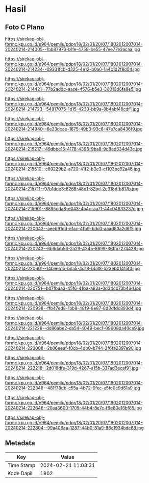 # Hasil

## Foto C Plano

https://sirekap-obj-formc.kpu.go.id/e964/pemilu/pdpr/18/02/01/20/07/1802012007014-20240214-214005--1bb87976-b1fe-4758-be55-47ee77e3acaa.jpg

https://sirekap-obj-formc.kpu.go.id/e964/pemilu/pdpr/18/02/01/20/07/1802012007014-20240214-214234--09331fcb-d325-4e12-b0a6-1a4c1d2f8d04.jpg

https://sirekap-obj-formc.kpu.go.id/e964/pemilu/pdpr/18/02/01/20/07/1802012007014-20240214-214421--77b2addc-aace-4576-b5e3-36013d6fa8e5.jpg

https://sirekap-obj-formc.kpu.go.id/e964/pemilu/pdpr/18/02/01/20/07/1802012007014-20240214-214723--54917075-1d15-4233-bb9a-8b4abf48cdf1.jpg

https://sirekap-obj-formc.kpu.go.id/e964/pemilu/pdpr/18/02/01/20/07/1802012007014-20240214-214940--6e23dcae-1675-49b3-93c6-47e7ca8436f9.jpg

https://sirekap-obj-formc.kpu.go.id/e964/pemilu/pdpr/18/02/01/20/07/1802012007014-20240214-215217--49dbbc15-4178-4395-9ba8-9d8ad634d43c.jpg

https://sirekap-obj-formc.kpu.go.id/e964/pemilu/pdpr/18/02/01/20/07/1802012007014-20240214-215510--c80229b2-a720-41f2-b3e3-cf103be92a46.jpg

https://sirekap-obj-formc.kpu.go.id/e964/pemilu/pdpr/18/02/01/20/07/1802012007014-20240214-215711--97b1dde3-8268-48d1-82bd-2e318dfb817b.jpg

https://sirekap-obj-formc.kpu.go.id/e964/pemilu/pdpr/18/02/01/20/07/1802012007014-20240214-215901--8895cda8-e043-4b4c-aa71-44c04933237c.jpg

https://sirekap-obj-formc.kpu.go.id/e964/pemilu/pdpr/18/02/01/20/07/1802012007014-20240214-220043--aeeb91dd-e1ac-4fb9-bdc0-aaad83a2d6f5.jpg

https://sirekap-obj-formc.kpu.go.id/e964/pemilu/pdpr/18/02/01/20/07/1802012007014-20240214-220243--6b6dab56-2a29-4345-8699-36ffa7274438.jpg

https://sirekap-obj-formc.kpu.go.id/e964/pemilu/pdpr/18/02/01/20/07/1802012007014-20240214-220601--14beea15-bda5-4d18-bb38-b23eb01415f0.jpg

https://sirekap-obj-formc.kpu.go.id/e964/pemilu/pdpr/18/02/01/20/07/1802012007014-20240214-220751--b07fbaa3-45f6-41ba-a93a-0d34c073b46d.jpg

https://sirekap-obj-formc.kpu.go.id/e964/pemilu/pdpr/18/02/01/20/07/1802012007014-20240214-220938--ffb47ed8-1bb8-48f9-8e87-8d3dfdc893d4.jpg

https://sirekap-obj-formc.kpu.go.id/e964/pemilu/pdpr/18/02/01/20/07/1802012007014-20240214-221228--dd86abe2-da54-4049-bec1-09608da40ce9.jpg

https://sirekap-obj-formc.kpu.go.id/e964/pemilu/pdpr/18/02/01/20/07/1802012007014-20240214-222008--2b06eeaf-f0cb-4db0-b744-2f6fa2397e90.jpg

https://sirekap-obj-formc.kpu.go.id/e964/pemilu/pdpr/18/02/01/20/07/1802012007014-20240214-222218--2d018dfe-319d-4267-a15b-337ad3ecaf91.jpg

https://sirekap-obj-formc.kpu.go.id/e964/pemilu/pdpr/18/02/01/20/07/1802012007014-20240214-222348--481f78db-c55a-4b72-9fec-e5fc0e9d61a9.jpg

https://sirekap-obj-formc.kpu.go.id/e964/pemilu/pdpr/18/02/01/20/07/1802012007014-20240214-222646--20aa3600-1705-44b4-8e7c-f6e80e16bf85.jpg

https://sirekap-obj-formc.kpu.go.id/e964/pemilu/pdpr/18/02/01/20/07/1802012007014-20240214-222804--99a406aa-1287-44b0-81a9-86c1934bdc68.jpg


## Metadata

| Key        | Value               |
| ---------- | ------------------- |
| Time Stamp | 2024-02-21 11:03:31 |
| Kode Dapil | 1802                |



